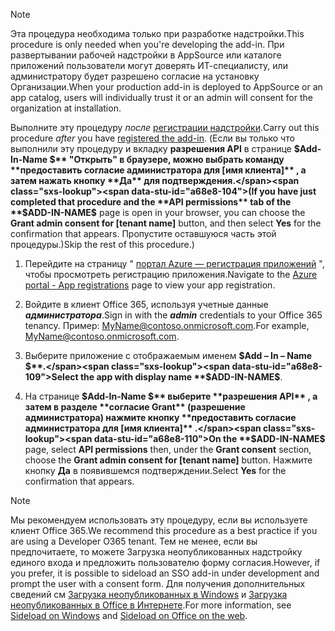 
> [!NOTE]
> <span data-ttu-id="a68e8-101">Эта процедура необходима только при разработке надстройки.</span><span class="sxs-lookup"><span data-stu-id="a68e8-101">This procedure is only needed when you're developing the add-in.</span></span> <span data-ttu-id="a68e8-102">При развертывании рабочей надстройки в AppSource или каталоге приложений пользователи могут доверять ИТ-специалисту, или администратору будет разрешено согласие на установку Организации.</span><span class="sxs-lookup"><span data-stu-id="a68e8-102">When your production add-in is deployed to AppSource or an app catalog, users will individually trust it or an admin will consent for the organization at installation.</span></span>

<span data-ttu-id="a68e8-103">Выполните эту процедуру *после* [регистрации надстройки](../develop/register-sso-add-in-aad-v2.md).</span><span class="sxs-lookup"><span data-stu-id="a68e8-103">Carry out this procedure *after* you have [registered the add-in](../develop/register-sso-add-in-aad-v2.md).</span></span> <span data-ttu-id="a68e8-104">(Если вы только что выполнили эту процедуру и вкладку **разрешения API** в странице **$Add-In-Name $** "Открыть" в браузере, можно выбрать команду **предоставить согласие администратора для [имя клиента]** , а затем нажать кнопку **Да** для подтверждения.</span><span class="sxs-lookup"><span data-stu-id="a68e8-104">(If you have just completed that procedure and the **API permissions** tab of the **$ADD-IN-NAME$** page is open in your browser, you can choose the **Grant admin consent for [tenant name]** button, and then select **Yes** for the confirmation that appears.</span></span> <span data-ttu-id="a68e8-105">Пропустите оставшуюся часть этой процедуры.)</span><span class="sxs-lookup"><span data-stu-id="a68e8-105">Skip the rest of this procedure.)</span></span>

1. <span data-ttu-id="a68e8-106">Перейдите на страницу " [портал Azure — регистрация приложений](https://go.microsoft.com/fwlink/?linkid=2083908) ", чтобы просмотреть регистрацию приложения.</span><span class="sxs-lookup"><span data-stu-id="a68e8-106">Navigate to the [Azure portal - App registrations](https://go.microsoft.com/fwlink/?linkid=2083908) page to view your app registration.</span></span>

1. <span data-ttu-id="a68e8-107">Войдите в клиент Office 365, используя учетные данные ***администратора***.</span><span class="sxs-lookup"><span data-stu-id="a68e8-107">Sign in with the ***admin*** credentials to your Office 365 tenancy.</span></span> <span data-ttu-id="a68e8-108">Пример: MyName@contoso.onmicrosoft.com.</span><span class="sxs-lookup"><span data-stu-id="a68e8-108">For example, MyName@contoso.onmicrosoft.com.</span></span>

1. <span data-ttu-id="a68e8-109">Выберите приложение с отображаемым именем **$Add – In – Name $**.</span><span class="sxs-lookup"><span data-stu-id="a68e8-109">Select the app with display name **$ADD-IN-NAME$**.</span></span>

1. <span data-ttu-id="a68e8-110">На странице **$Add-In-Name $** выберите **разрешения API** , а затем в разделе **согласие Grant** (разрешение администратора) нажмите кнопку **предоставить согласие администратора для [имя клиента]** .</span><span class="sxs-lookup"><span data-stu-id="a68e8-110">On the **$ADD-IN-NAME$** page, select **API permissions** then, under the **Grant consent** section, choose the **Grant admin consent for [tenant name]** button.</span></span> <span data-ttu-id="a68e8-111">Нажмите кнопку **Да** в появившемся подтверждении.</span><span class="sxs-lookup"><span data-stu-id="a68e8-111">Select **Yes** for the confirmation that appears.</span></span>

> [!NOTE]
> <span data-ttu-id="a68e8-112">Мы рекомендуем использовать эту процедуру, если вы используете клиент Office 365.</span><span class="sxs-lookup"><span data-stu-id="a68e8-112">We recommend this procedure as a best practice if you are using a Developer O365 tenant.</span></span> <span data-ttu-id="a68e8-113">Тем не менее, если вы предпочитаете, то можете Загрузка неопубликованных надстройку единого входа и предложить пользователю форму согласия.</span><span class="sxs-lookup"><span data-stu-id="a68e8-113">However, if you prefer, it is possible to sideload an SSO add-in under development and prompt the user with a consent form.</span></span> <span data-ttu-id="a68e8-114">Для получения дополнительных сведений см [Загрузка неопубликованных в Windows](../testing/create-a-network-shared-folder-catalog-for-task-pane-and-content-add-ins.md) и [Загрузка неопубликованных в Office в Интернете](../testing/sideload-office-add-ins-for-testing.md).</span><span class="sxs-lookup"><span data-stu-id="a68e8-114">For more information, see [Sideload on Windows](../testing/create-a-network-shared-folder-catalog-for-task-pane-and-content-add-ins.md) and [Sideload on Office on the web](../testing/sideload-office-add-ins-for-testing.md).</span></span>
